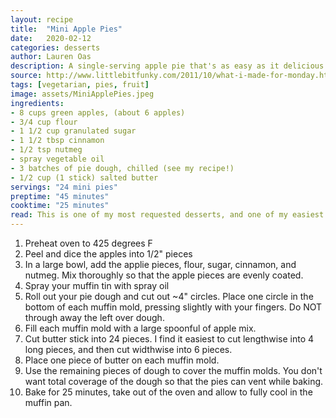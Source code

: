 ```yaml
---
layout: recipe
title:  "Mini Apple Pies"
date:   2020-02-12
categories: desserts
author: Lauren Oas
description: A single-serving apple pie that's as easy as it delicious!
source: http://www.littlebitfunky.com/2011/10/what-i-made-for-monday.html
tags: [vegetarian, pies, fruit]
image: assets/MiniApplePies.jpeg
ingredients:
- 8 cups green apples, (about 6 apples)
- 3/4 cup flour
- 1 1/2 cup granulated sugar
- 1 1/2 tbsp cinnamon
- 1/2 tsp nutmeg
- spray vegetable oil
- 3 batches of pie dough, chilled (see my recipe!)
- 1/2 cup (1 stick) salted butter
servings: "24 mini pies"
preptime: "45 minutes"
cooktime: "25 minutes"
read: This is one of my most requested desserts, and one of my easiest! It's super delicious, easy and doesn't require a pre-cook of the apple pie filling. I definitely recommend using cooked pie dough, rather than store bought-it tastes way better. The salted butter really brings out the apple flavor when it melts into the mixture. When taking out of the muffin tin, I find a paring knife works best-cut the baked-on juices to loosen the pie from the tin.
---
```

1. Preheat oven to 425 degrees F
2. Peel and dice the apples into 1/2" pieces
3. In a large bowl, add the applie pieces, flour, sugar, cinnamon, and nutmeg. Mix thoroughly so that the apple pieces are evenly coated. 
4. Spray your muffin tin with spray oil
5. Roll out your pie dough and cut out ~4" circles. Place one circle in the bottom of each muffin mold, pressing slightly with your fingers. Do NOT through away the left over dough.
6. Fill each muffin mold with a large spoonful of apple mix. 
7. Cut butter stick into 24 pieces. I find it easiest to cut lengthwise into 4 long pieces, and then cut widthwise into 6 pieces. 
8. Place one piece of butter on each muffin mold.
9. Use the remaining pieces of dough to cover the muffin molds. You don't want total coverage of the dough so that the pies can vent while baking. 
10. Bake for 25 minutes, take out of the oven and allow to fully cool in the muffin pan.